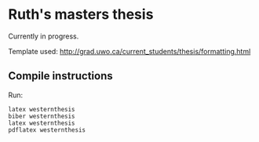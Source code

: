 # Ruth's masters thesis

Currently in progress.

Template used: http://grad.uwo.ca/current_students/thesis/formatting.html

## Compile instructions

Run:

```
latex westernthesis
biber westernthesis
latex westernthesis
pdflatex westernthesis
```

